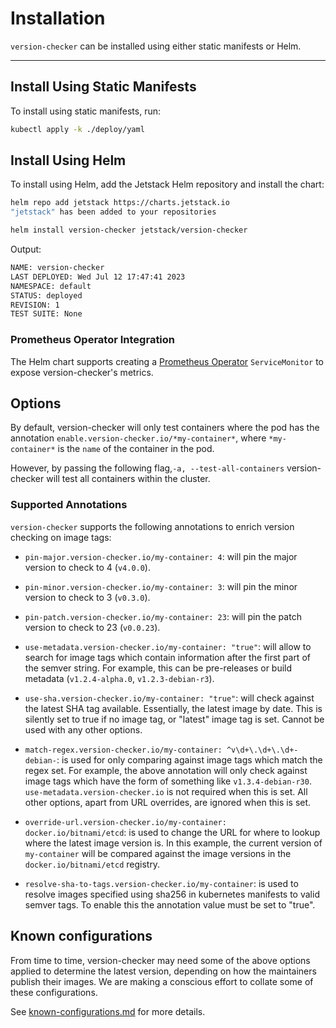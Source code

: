 # Installation

`version-checker` can be installed using either static manifests or Helm.

---

## Install Using Static Manifests

To install using static manifests, run:

```sh
kubectl apply -k ./deploy/yaml
```

## Install Using Helm
To install using Helm, add the Jetstack Helm repository and install the chart:

```sh
helm repo add jetstack https://charts.jetstack.io
"jetstack" has been added to your repositories

helm install version-checker jetstack/version-checker
```

Output:

```sh
NAME: version-checker
LAST DEPLOYED: Wed Jul 12 17:47:41 2023
NAMESPACE: default
STATUS: deployed
REVISION: 1
TEST SUITE: None
```

### Prometheus Operator Integration

The Helm chart supports creating a [Prometheus Operator](https://github.com/prometheus-operator/prometheus-operator) `ServiceMonitor` to expose version-checker's metrics.

## Options

By default, version-checker will only test containers where the pod has the annotation
`enable.version-checker.io/*my-container*`, where `*my-container*` is the `name`
of the container in the pod.

However, by passing the following flag,`-a, --test-all-containers` version-checker will test all containers within the cluster.

### Supported Annotations

`version-checker` supports the following annotations to enrich version checking on image tags:

- `pin-major.version-checker.io/my-container: 4`: will pin the major version to
    check to 4 (`v4.0.0`).

- `pin-minor.version-checker.io/my-container: 3`: will pin the minor version to
    check to 3 (`v0.3.0`).

- `pin-patch.version-checker.io/my-container: 23`: will pin the patch version to
    check to 23 (`v0.0.23`).

- `use-metadata.version-checker.io/my-container: "true"`: will allow to search
    for image tags which contain information after the first part of the semver
    string. For example, this can be pre-releases or build metadata
    (`v1.2.4-alpha.0`, `v1.2.3-debian-r3`).

- `use-sha.version-checker.io/my-container: "true"`: will check against the latest
    SHA tag available. Essentially, the latest image by date. This is silently
    set to true if no image tag, or "latest" image tag is set. Cannot be used with
    any other options.

- `match-regex.version-checker.io/my-container: ^v\d+\.\d+\.\d+-debian-`: is
    used for only comparing against image tags which match the regex set. For
    example, the above annotation will only check against image tags which have
    the form of something like `v1.3.4-debian-r30`.
    `use-metadata.version-checker.io` is not required when this is set. All
    other options, apart from URL overrides, are ignored when this is set.

- `override-url.version-checker.io/my-container: docker.io/bitnami/etcd`: is
    used to change the URL for where to lookup where the latest image version
    is. In this example, the current version of `my-container` will be compared
    against the image versions in the `docker.io/bitnami/etcd` registry.

- `resolve-sha-to-tags.version-checker.io/my-container`: is used to
    resolve images specified using sha256 in kubernetes manifests to valid semver
    tags. To enable this the annotation value must be set to "true".

## Known configurations

From time to time, version-checker may need some of the above options applied to determine the latest version,
depending on how the maintainers publish their images. We are making a conscious effort to collate some of these configurations.

See [known-configurations.md](../known-configurations.md) for more details.
